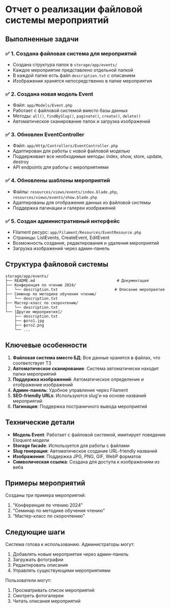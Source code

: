 # Отчет о реализации файловой системы мероприятий

## Выполненные задачи

### ✅ 1. Создана файловая система для мероприятий
- Создана структура папок в `storage/app/events/`
- Каждое мероприятие представлено отдельной папкой
- В каждой папке есть файл `description.txt` с описанием
- Изображения хранятся непосредственно в папке мероприятия

### ✅ 2. Создана новая модель Event
- Файл: `app/Models/Event.php`
- Работает с файловой системой вместо базы данных
- Методы: `all()`, `findBySlug()`, `paginate()`, `create()`, `delete()`
- Автоматическое сканирование папок и загрузка изображений

### ✅ 3. Обновлен EventController
- Файл: `app/Http/Controllers/EventController.php`
- Адаптирован для работы с новой файловой моделью
- Поддерживает все необходимые методы: index, show, store, update, destroy
- API endpoints для работы с мероприятиями

### ✅ 4. Обновлены шаблоны мероприятий
- Файлы: `resources/views/events/index.blade.php`, `resources/views/events/show.blade.php`
- Адаптированы для отображения данных из файловой системы
- Поддержка пагинации и галереи изображений

### ✅ 5. Создан административный интерфейс
- Filament ресурс: `app/Filament/Resources/EventResource.php`
- Страницы: ListEvents, CreateEvent, EditEvent
- Возможность создания, редактирования и удаления мероприятий
- Загрузка изображений через админ-панель

## Структура файловой системы

```
storage/app/events/
├── README.md                                    # Документация
├── Конференция по чтению 2024/
│   └── description.txt                         # Описание мероприятия
├── Семинар по методике обучения чтению/
│   └── description.txt
├── Мастер-класс по скорочтению/
│   └── description.txt
└── [Другие мероприятия]/
    ├── description.txt
    ├── фото1.jpg
    ├── фото2.png
    └── ...
```

## Ключевые особенности

1. **Файловая система вместо БД**: Все данные хранятся в файлах, что соответствует ТЗ
2. **Автоматическое сканирование**: Система автоматически находит папки мероприятий
3. **Поддержка изображений**: Автоматическое определение и отображение изображений
4. **Админ-панель**: Удобное управление через Filament
5. **SEO-friendly URLs**: Используются slug'и на основе названий мероприятий
6. **Пагинация**: Поддержка постраничного вывода мероприятий

## Технические детали

- **Модель Event**: Работает с файловой системой, имитирует поведение Eloquent модели
- **Storage facade**: Используется для работы с файлами
- **Slug генерация**: Автоматическое создание URL-friendly названий
- **Изображения**: Поддержка JPG, PNG, GIF, WebP форматов
- **Символическая ссылка**: Создана для доступа к изображениям из веба

## Примеры мероприятий

Созданы три примера мероприятий:
1. "Конференция по чтению 2024"
2. "Семинар по методике обучения чтению"
3. "Мастер-класс по скорочтению"

## Следующие шаги

Система готова к использованию. Администраторы могут:
1. Добавлять новые мероприятия через админ-панель
2. Загружать фотографии
3. Редактировать описания
4. Управлять существующими мероприятиями

Пользователи могут:
1. Просматривать список мероприятий
2. Смотреть фотогалереи
3. Читать описания мероприятий